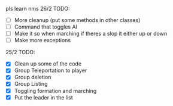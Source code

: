 pls learn nms
26/2 TODO:
- [ ] More cleanup (put some methods in other classes)
- [ ] Command that toggles AI
- [ ] Make it so when marching if theres a slop it either
up or down
- [ ] Make more exceptions

25/2 TODO:
- [X] Clean up some of the code
- [X] Group Teleportation to player
- [X] Group deletion
-  [X] Group Listing
-  [X] Toggling formation and marching
-  [X] Put the leader in the list